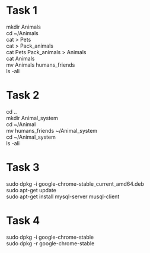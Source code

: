 # Task 1
mkdir Animals    
cd ~/Animals    
cat > Pets  
cat > Pack_animals    
cat Pets Pack_animals > Animals    
cat Animals    
mv Animals humans_friends    
ls -ali    

# Task 2
cd ..    
mkdir Animal_system    
cd ~/Animal    
mv humans_friends ~/Animal_system    
cd ~/Animal_system    
ls -ali    

# Task 3   
sudo dpkg -i google-chrome-stable_current_amd64.deb   
sudo apt-get update    
sudo apt-get install mysql-server musql-client    

# Task 4 
sudo dpkg -i google-chrome-stable   
sudo dpkg -r google-chrome-stable  